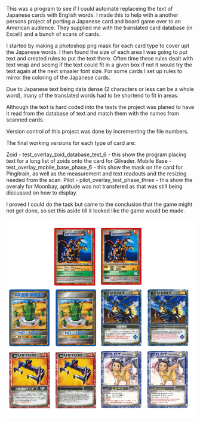This was a program to see if I could automate replaceing the text of Japanese cards with English words. I made this to help with a another persons project of porting a Japanese card and board game over to an American audience. They supplied me with the translated card database (in Excell) and a bunch of scans of cards.

I started by making a photoshop png mask for each card type to cover upt the Japanese words. I then found the size of each area I was going to put text and created rules to put the text there. Often time these rules dealt with text wrap and seeing if the text could fit in a given box if not it would try the text again at the next smaaler font size. For some cards I set up rules to mirror the coloring of the Japanese cards. 

Due to Japanese text being data dense (2 characters or less can be a whole word), many of the translated words had to be shortend to fit in areas.

Although the text is hard coded into the tests the project was planed to have it read from the database of text and match them with the names from scanned cards.

Version control of this project was done by incrementing the file numbers.

The final working versions for each type of card are:

Zoid - test_overlay_zoid_database_test_6 - this show the program placing text for a long list of zoids onto the card for Gilvader.
Mobile Base - test_overlay_mobile_base_phase_6 - this show the mask on the card for Pingitrain, as well as the measurement and text readouts and the resizing needed from the scan.
Pilot - pilot_overlay_test_phase_three - this show the overaly for Moonbay, aptitude was not transfered as that was still being discussed on how to display.

I proved I could do the task but came to the conclusion that the game might not get done, so set this aside till it looked like the game would be made. 

![My Image](zoid_cards.jpg)


